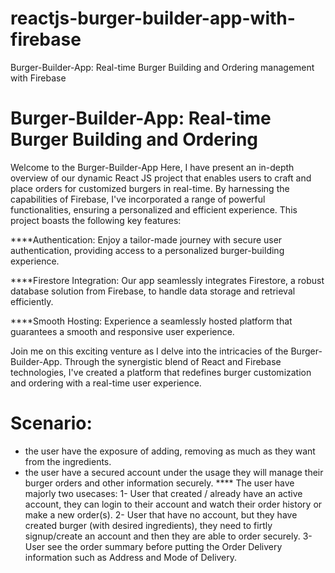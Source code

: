 # reactjs-burger-builder-app-with-firebase
Burger-Builder-App: Real-time Burger Building and Ordering management with Firebase

# Burger-Builder-App: Real-time Burger Building and Ordering
Welcome to the Burger-Builder-App Here, I have present an in-depth overview of our dynamic React JS project that enables users to craft and place orders for customized burgers in real-time. By harnessing the capabilities of Firebase, I've incorporated a range of powerful functionalities, ensuring a personalized and efficient experience. This project boasts the following key features:

****Authentication: Enjoy a tailor-made journey with secure user authentication, providing access to a personalized burger-building experience.

****Firestore Integration: Our app seamlessly integrates Firestore, a robust database solution from Firebase, to handle data storage and retrieval efficiently.

****Smooth Hosting: Experience a seamlessly hosted platform that guarantees a smooth and responsive user experience.

Join me on this exciting venture as I delve into the intricacies of the Burger-Builder-App. Through the synergistic blend of React and Firebase technologies, I've created a platform that redefines burger customization and ordering with a real-time user experience.

# Scenario:
- the user have the exposure of adding, removing as much as they want from the ingredients.
- the user have a secured account under the usage they will manage their burger orders and other information securely.
  **** The user have majorly two usecases:
    1- User that created / already have an active account, they can login to their account and watch their order history or make a new order(s).
    2- User that have no account, but they have created burger (with desired ingredients), they need to firtly signup/create an account and then they are able to order securely.
    3- User see the order summary before putting the Order Delivery information such as Address and Mode of Delivery.
